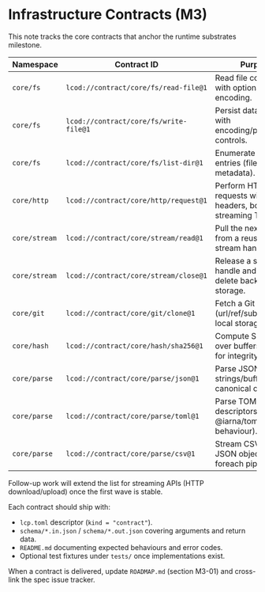 # Infrastructure Contracts (M3)

This note tracks the core contracts that anchor the runtime substrates milestone.

| Namespace | Contract ID | Purpose | Status |
|-----------|-------------|---------|--------|
| `core/fs` | `lcod://contract/core/fs/read-file@1` | Read file contents with optional encoding. | ✅ |
| `core/fs` | `lcod://contract/core/fs/write-file@1` | Persist data to disk with encoding/permissions controls. | ✅ |
| `core/fs` | `lcod://contract/core/fs/list-dir@1` | Enumerate directory entries (files/folders, metadata). | ✅ |
| `core/http` | `lcod://contract/core/http/request@1` | Perform HTTP requests with headers, body, streaming TBD. | ✅ |
| `core/stream` | `lcod://contract/core/stream/read@1` | Pull the next chunk from a reusable stream handle. | ✅ |
| `core/stream` | `lcod://contract/core/stream/close@1` | Release a stream handle and optionally delete backing storage. | ✅ |
| `core/git` | `lcod://contract/core/git/clone@1` | Fetch a Git repository (url/ref/subdir) onto local storage. | ✅ |
| `core/hash` | `lcod://contract/core/hash/sha256@1` | Compute SHA-256 over buffers/streams for integrity. | ✅ |
| `core/parse` | `lcod://contract/core/parse/json@1` | Parse JSON strings/buffers into canonical objects. | ✅ |
| `core/parse` | `lcod://contract/core/parse/toml@1` | Parse TOML descriptors (mirrors @iarna/toml behaviour). | ✅ |
| `core/parse` | `lcod://contract/core/parse/csv@1` | Stream CSV rows as JSON objects for foreach pipelines. | ✅ |

Follow-up work will extend the list for streaming APIs (HTTP download/upload) once the first wave is stable.

Each contract should ship with:

- `lcp.toml` descriptor (`kind = "contract"`).
- `schema/*.in.json` / `schema/*.out.json` covering arguments and return data.
- `README.md` documenting expected behaviours and error codes.
- Optional test fixtures under `tests/` once implementations exist.

When a contract is delivered, update `ROADMAP.md` (section M3-01) and cross-link the spec issue tracker.
